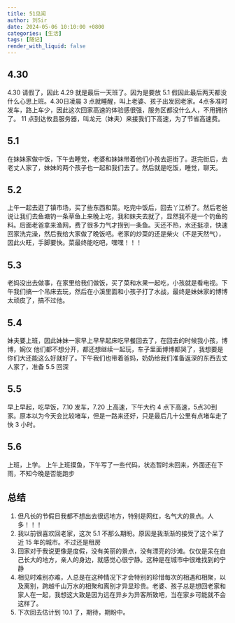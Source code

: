 ```yaml
---
title: 51见闻
author: 刘Sir
date: 2024-05-06 10:10:00 +0800
categories: [生活]
tags: [随记]
render_with_liquid: false
---  
```


## 4.30
4.30 请假了，因此 4.29 就是最后一天班了。因为是要放 5.1 假因此最后两天都没什么心思上班。4.30日凌晨 3 点就睡醒，叫上老婆、孩子出发回老家。4点多准时发车，路上车少，因此这次回家高速的体验感很强，服务区都没什么人，不用拥挤了。 11 点到达攸县服务器，叫龙元（妹夫）来接我们下高速，为了节省高速费。

## 5.1
在妹妹家做中饭，下午去睡觉，老婆和妹妹带着他们小孩去逛街了。逛完街后，去老丈人家了，妹妹的两个孩子也一起和我们去了。然后就是吃饭，睡觉，聊天。
## 5.2 
上午一起去逛了镇市场，买了些东西和菜。吃完中饭后，回去丫江桥了。然后老爸说让我们去鱼塘钓一条草鱼上来晚上吃，我和妹夫去就了，显然我不是一个钓鱼的料。后面老爸拿来渔网，费了很多力气才捞到一条鱼。天还不热，水还挺凉，快速回家洗完澡，然后我给大家做了晚饭吧。老家的炒菜的还是柴火（不是天然气），因此火旺，手脚要快。菜最终能吃吧，嘿嘿！！！
## 5.3 
老妈没出去做事，在家里给我们做饭，买了菜和水果一起吃，小孩就是看电视。下午我们搞一个吊床去玩，然后在小溪里面和小孩子打了水战，最终是妹妹家的博博太顽皮了，搞不过他。
## 5.4 
妹夫要上班，因此妹妹一家早上早早起床吃早餐回去了，在回去的时候我小孩，博博，婉仪 他们都不想分开，都还想继续一起玩，车子里面博博都哭了，我想要是你们大还能这么好就好了。下午我们也带着爸妈，奶奶给我们准备返深的东西去丈人家了，准备 5.5 回深
## 5.5 
早上早起，吃早饭，7.10 发车，7.20 上高速，下午大约 4 点下高速，5点30到家。原本以为今天会比较堵车，但是一路来还好，只是最后几十公里有点堵车走了快 3 小时。
## 5.6
上班，上学。 上午上班摸鱼，下午写了一些代码，状态暂时未回来，外面还在下雨，不知今晚是否能跑步
## 总结
1. 但凡长的节假日我都不想出去很远地方，特别是网红，名气大的景点。人多！！！
2. 我以前很喜欢回老家，这次 5.1 不那么期盼。原因是我渐渐的接受了这个呆了 近 15 年的城市。不过还是租房
3. 回家对于我说更像是度假，没有美丽的景点，没有漂亮的沙滩。仅仅是呆在自己长大的地方，亲人的身边，就感觉心很宁静。这种是在城市中很难找到的宁静
4. 相见时难别亦难，人总是在这种情况下才会特别的珍惜每次的相遇和相聚，以及离别，跨越千山万水的相聚和离别才异显珍贵。老婆、孩子总是想回老家和家人在一起，我想这大致是因为远在异乡为异客所致吧，当在家乡可能就不会这样了。
6. 下次回去估计到 10.1 了，期待，期盼中。